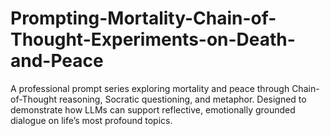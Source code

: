 # Prompting-Mortality-Chain-of-Thought-Experiments-on-Death-and-Peace
A professional prompt series exploring mortality and peace through Chain-of-Thought reasoning, Socratic questioning, and metaphor. Designed to demonstrate how LLMs can support reflective, emotionally grounded dialogue on life’s most profound topics.
